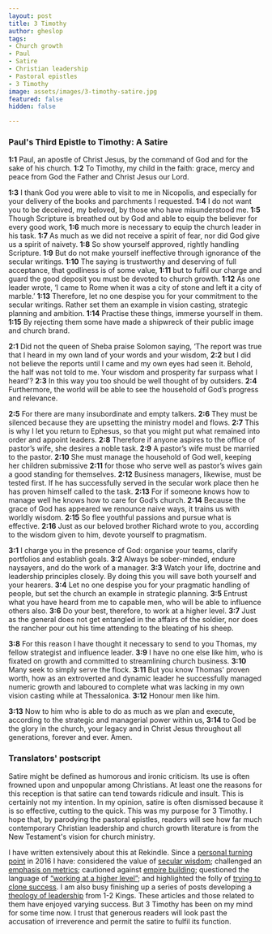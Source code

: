 ```yaml
---
layout: post
title: 3 Timothy
author: gheslop
tags:
- Church growth
- Paul
- Satire
- Christian leadership
- Pastoral epistles
- 3 Timothy
image: assets/images/3-timothy-satire.jpg
featured: false
hidden: false

---
```

### Paul's Third Epistle to Timothy: A Satire

**1:1** Paul, an apostle of Christ Jesus, by the command of God and for the sake of his church. **1:2** To Timothy, my child in the faith: grace, mercy and peace from God the Father and Christ Jesus our Lord.

**1:3** I thank God you were able to visit to me in Nicopolis, and especially for your delivery of the books and parchments I requested. **1:4** I do not want you to be deceived, my beloved, by those who have misunderstood me. **1:5** Though Scripture is breathed out by God and able to equip the believer for every good work, **1:6** much more is necessary to equip the church leader in his task. **1:7** As much as we did not receive a spirit of fear, nor did God give us a spirit of naivety. **1:8** So show yourself approved, rightly handling Scripture. **1:9** But do not make yourself ineffective through ignorance of the secular writings. **1:10** The saying is trustworthy and deserving of full acceptance, that godliness is of some value, **1:11** but to fulfil our charge and guard the good deposit you must be devoted to church growth. **1:12** As one leader wrote, ‘I came to Rome when it was a city of stone and left it a city of marble.’ **1:13** Therefore, let no one despise you for your commitment to the secular writings. Rather set them an example in vision casting, strategic planning and ambition. **1:14** Practise these things, immerse yourself in them. **1:15** By rejecting them some have made a shipwreck of their public image and church brand.

**2:1** Did not the queen of Sheba praise Solomon saying, ‘The report was true that I heard in my own land of your words and your wisdom, **2:2** but I did not believe the reports until I came and my own eyes had seen it. Behold, the half was not told to me. Your wisdom and prosperity far surpass what I heard’? **2:3** In this way you too should be well thought of by outsiders. **2:4** Furthermore, the world will be able to see the household of God’s progress and relevance.

**2:5** For there are many insubordinate and empty talkers. **2:6** They must be silenced because they are upsetting the ministry model and flows. **2:7** This is why I let you return to Ephesus, so that you might put what remained into order and appoint leaders. **2:8** Therefore if anyone aspires to the office of pastor’s wife, she desires a noble task. **2:9** A pastor’s wife must be married to the pastor. **2:10** She must manage the household of God well, keeping her children submissive **2:11** for those who serve well as pastor’s wives gain a good standing for themselves. **2:12** Business managers, likewise, must be tested first. If he has successfully served in the secular work place then he has proven himself called to the task. **2:13** For if someone knows how to manage well he knows how to care for God’s church. **2:14** Because the grace of God has appeared we renounce naive ways, it trains us with worldly wisdom. **2:15** So flee youthful passions and pursue what is effective. **2:16** Just as our beloved brother Richard wrote to you, according to the wisdom given to him, devote yourself to pragmatism.

**3:1** I charge you in the presence of God: organise your teams, clarify portfolios and establish goals. **3:2** Always be sober-minded, endure naysayers, and do the work of a manager. **3:3** Watch your life, doctrine and leadership principles closely. By doing this you will save both yourself and your hearers. **3:4** Let no one despise you for your pragmatic handling of people, but set the church an example in strategic planning. **3:5** Entrust what you have heard from me to capable men, who will be able to influence others also. **3:6** Do your best, therefore, to work at a higher level. **3:7** Just as the general does not get entangled in the affairs of the soldier, nor does the rancher pour out his time attending to the bleating of his sheep.

**3:8** For this reason I have thought it necessary to send to you Thomas, my fellow strategist and influence leader. **3:9** I have no one else like him, who is fixated on growth and committed to streamlining church business. **3:10** Many seek to simply serve the flock. **3:11** But you know Thomas' proven worth, how as an extroverted and dynamic leader he successfully managed numeric growth and laboured to complete what was lacking in my own vision casting while at Thessalonica. **3:12** Honour men like him.

**3:13** Now to him who is able to do as much as we plan and execute, according to the strategic and managerial power within us, **3:14** to God be the glory in the church, your legacy and in Christ Jesus throughout all generations, forever and ever. Amen.

### **Translators' postscript**

Satire might be defined as humorous and ironic criticism. Its use is often frowned upon and unpopular among Christians. At least one the reasons for this reception is that satire can tend towards ridicule and insult. This is certainly not my intention. In my opinion, satire is often dismissed because it is so effective, cutting to the quick. This was my purpose for 3 Timothy. I hope that, by parodying the pastoral epistles, readers will see how far much contemporary Christian leadership and church growth literature is from the New Testament's vision for church ministry.

I have written extensively about this at Rekindle. Since a [personal turning point](https://rekindle.co.za/content/some-misgivings-about-andrew-heards-lifeboat-analogy/ "Misgivings with emphasis on growth") in 2016 I have: considered the value of [secular wisdom](https://rekindle.co.za/content/pastor-sit-lightly-on-the-wisdom-of-the-world/ "Sit lightly on the wisdom of the world"); challenged an [emphasis on metrics](https://rekindle.co.za/content/church-growth-the-place-of-metrics-in-evaluating-ministry/ "What is the place of metrics?"); cautioned against [empire building](https://rekindle.co.za/content/pastor-why-do-you-want-a-big-church/ "Why do you want a big church?"); questioned the language of [“working at a higher level”](https://rekindle.co.za/content/pastor-you-are-a-shepherd-not-a-rancher/ "Pastor, you are a shepherd not a rancher"); and highlighted the folly of [trying to clone success](https://rekindle.co.za/content/pastor-god-grows-churches/ "God grows churches"). I am also busy finishing up a series of posts developing a [theology of leadership](https://rekindle.co.za/content/2020-08-19-kings-and-christian-leadership "True success according to Kings") from 1-2 Kings. These articles and those related to them have enjoyed varying success. But 3 Timothy has been on my mind for some time now. I trust that generous readers will look past the accusation of irreverence and permit the satire to fulfil its function.